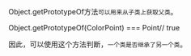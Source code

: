 Object.getPrototypeOf方法`可以用来从子类上获取父类`。

Object.getPrototypeOf(ColorPoint) === Point// true

因此，可以使用这个方法判断，`一个类是否继承了另一个类`。